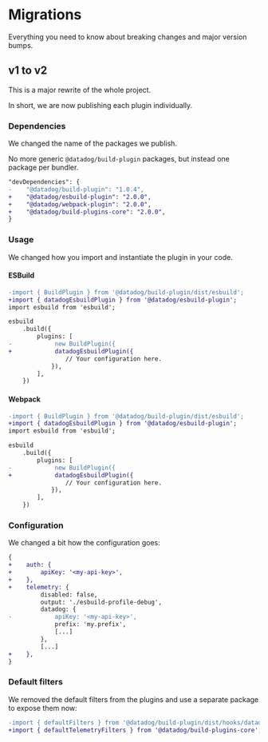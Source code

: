 # Migrations

Everything you need to know about breaking changes and major version bumps.

## v1 to v2

This is a major rewrite of the whole project.

In short, we are now publishing each plugin individually.

### Dependencies

We changed the name of the packages we publish.

No more generic `@datadog/build-plugin` packages, but instead one package per bundler.

```diff
"devDependencies": {
-    "@datadog/build-plugin": "1.0.4",
+    "@datadog/esbuild-plugin": "2.0.0",
+    "@datadog/webpack-plugin": "2.0.0",
+    "@datadog/build-plugins-core": "2.0.0",
}
```

### Usage

We changed how you import and instantiate the plugin in your code.

#### ESBuild

```diff
-import { BuildPlugin } from '@datadog/build-plugin/dist/esbuild';
+import { datadogEsbuildPlugin } from '@datadog/esbuild-plugin';
import esbuild from 'esbuild';

esbuild
    .build({
        plugins: [
-            new BuildPlugin({
+            datadogEsbuildPlugin({
                // Your configuration here.
            }),
        ],
    })

```

#### Webpack

```diff
-import { BuildPlugin } from '@datadog/build-plugin/dist/esbuild';
+import { datadogEsbuildPlugin } from '@datadog/esbuild-plugin';
import esbuild from 'esbuild';

esbuild
    .build({
        plugins: [
-            new BuildPlugin({
+            datadogEsbuildPlugin({
                // Your configuration here.
            }),
        ],
    })

```

### Configuration

We changed a bit how the configuration goes:

```diff
{
+    auth: {
+        apiKey: '<my-api-key>',
+    },
+    telemetry: {
         disabled: false,
         output: './esbuild-profile-debug',
         datadog: {
-            apiKey: '<my-api-key>',
             prefix: 'my.prefix',
             [...]
         },
         [...]
+    },
}
```

### Default filters

We removed the default filters from the plugins and use a separate package to expose them now:

```diff
-import { defaultFilters } from '@datadog/build-plugin/dist/hooks/datadog/helpers';
+import { defaultTelemetryFilters } from '@datadog/build-plugins-core';
```
